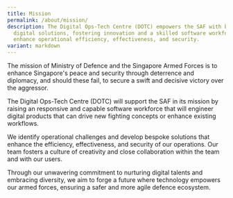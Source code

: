 ```yaml
---
title: Mission
permalink: /about/mission/
description: The Digital Ops-Tech Centre (DOTC) empowers the SAF with bespoke
  digital solutions, fostering innovation and a skilled software workforce to
  enhance operational efficiency, effectiveness, and security.
variant: markdown
---
```

The mission of Ministry of Defence and the Singapore Armed Forces is to enhance Singapore's peace and security through deterrence and diplomacy, and should these fail, to secure a swift and decisive victory over the aggressor.

The Digital Ops-Tech Centre (DOTC) will support the SAF in its mission by raising an responsive and capable software workforce that will engineer digital products that can drive new fighting concepts or enhance existing workflows.

We identify operational challenges and develop bespoke solutions that enhance the efficiency, effectiveness, and security of our operations. Our team fosters a culture of creativity and close collaboration within the team and with our users. 

Through our unwavering commitment to nurturing digital talents and embracing diversity, we aim to forge a future where technology empowers our armed forces, ensuring a safer and more agile defence ecosystem.